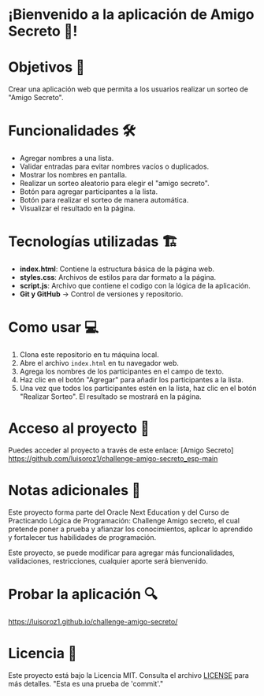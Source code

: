 # ¡Bienvenido a la aplicación de **Amigo Secreto 🎁**!  

# Objetivos 🎯
Crear una aplicación web que permita a los usuarios realizar un sorteo de "Amigo Secreto".

# Funcionalidades 🛠️
- Agregar nombres a una lista.
- Validar entradas para evitar nombres vacíos o duplicados.
- Mostrar los nombres en pantalla.
- Realizar un sorteo aleatorio para elegir el "amigo secreto".
- Botón para agregar participantes a la lista.
- Botón para realizar el sorteo de manera automática.
- Visualizar el resultado en la página.

# Tecnologías utilizadas 🏗️
- **index.html**: Contiene la estructura básica de la página web.
- **styles.css**: Archivos de estilos para dar formato a la página.
- **script.js**: Archivo que contiene el codigo con la lógica de la aplicación.
- **Git y GitHub** → Control de versiones y repositorio.

# Como usar 💻
1. Clona este repositorio en tu máquina local.
2. Abre el archivo `index.html` en tu navegador web.
3. Agrega los nombres de los participantes en el campo de texto.
4. Haz clic en el botón "Agregar" para añadir los participantes a la lista.
5. Una vez que todos los participantes estén en la lista, haz clic en el botón "Realizar Sorteo". 
   El resultado se mostrará en la página.

# Acceso al proyecto 🔗
Puedes acceder al proyecto a través de este enlace: [Amigo Secreto] https://github.com/luisoroz1/challenge-amigo-secreto_esp-main


# Notas adicionales 📝
Este proyecto forma parte del Oracle Next Education y del Curso de Practicando Lógica de Programación: Challenge Amigo secreto, el cual pretende poner a prueba y afianzar los conocimientos, aplicar lo aprendido y fortalecer tus habilidades de programación.

Este proyecto, se puede modificar para agregar más funcionalidades, validaciones, restricciones, cualquier aporte será bienvenido.

# Probar la aplicación 🔍
https://luisoroz1.github.io/challenge-amigo-secreto/

# Licencia 📜
Este proyecto está bajo la Licencia MIT. Consulta el archivo [LICENSE](LICENSE) para más detalles.
"Esta es una prueba de 'commit'."
